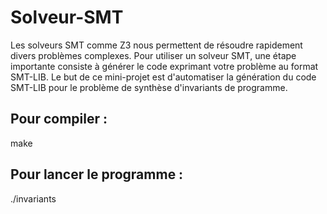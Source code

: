# Solveur-SMT
Les solveurs SMT comme Z3 nous permettent de résoudre rapidement divers problèmes complexes. Pour utiliser un solveur SMT, une étape importante consiste à générer le code exprimant votre problème au format SMT-LIB. Le but de ce mini-projet est d'automatiser la génération du code SMT-LIB pour le problème de synthèse d'invariants de programme. 
## Pour compiler : 
  make
## Pour lancer le programme : 
  ./invariants
